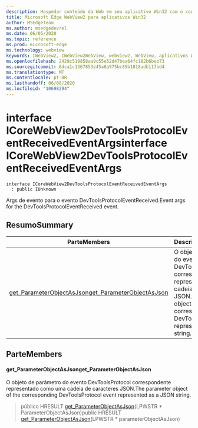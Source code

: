 ```yaml
---
description: Hospedar conteúdo da Web em seu aplicativo Win32 com o controle WebView2 do Microsoft Edge
title: Microsoft Edge WebView2 para aplicativos Win32
author: MSEdgeTeam
ms.author: msedgedevrel
ms.date: 06/05/2020
ms.topic: reference
ms.prod: microsoft-edge
ms.technology: webview
keywords: IWebView2, IWebView2WebView, webview2, WebView, aplicativos Win32, Win32, Edge, ICoreWebView2, ICoreWebView2Controller, controle do navegador, HTML Edge
ms.openlocfilehash: 2429c519858aa9c55e52d47bea64fc182b6beb73
ms.sourcegitcommit: 8dca1c1367853e45a0a975bc89b1818adb117bd4
ms.translationtype: MT
ms.contentlocale: pt-BR
ms.lasthandoff: 06/08/2020
ms.locfileid: "10698294"
---
```

# <span data-ttu-id="36601-104">interface ICoreWebView2DevToolsProtocolEventReceivedEventArgs</span><span class="sxs-lookup"><span data-stu-id="36601-104">interface ICoreWebView2DevToolsProtocolEventReceivedEventArgs</span></span> 

```
interface ICoreWebView2DevToolsProtocolEventReceivedEventArgs
  : public IUnknown
```

<span data-ttu-id="36601-105">Args de evento para o evento DevToolsProtocolEventReceived.</span><span class="sxs-lookup"><span data-stu-id="36601-105">Event args for the DevToolsProtocolEventReceived event.</span></span>

## <span data-ttu-id="36601-106">Resumo</span><span class="sxs-lookup"><span data-stu-id="36601-106">Summary</span></span>

 <span data-ttu-id="36601-107">Parte</span><span class="sxs-lookup"><span data-stu-id="36601-107">Members</span></span>                        | <span data-ttu-id="36601-108">Descrições</span><span class="sxs-lookup"><span data-stu-id="36601-108">Descriptions</span></span>
--------------------------------|---------------------------------------------
[<span data-ttu-id="36601-109">get_ParameterObjectAsJson</span><span class="sxs-lookup"><span data-stu-id="36601-109">get_ParameterObjectAsJson</span></span>](#get_parameterobjectasjson) | <span data-ttu-id="36601-110">O objeto de parâmetro do evento DevToolsProtocol correspondente representado como uma cadeia de caracteres JSON.</span><span class="sxs-lookup"><span data-stu-id="36601-110">The parameter object of the corresponding DevToolsProtocol event represented as a JSON string.</span></span>

## <span data-ttu-id="36601-111">Parte</span><span class="sxs-lookup"><span data-stu-id="36601-111">Members</span></span>

#### <span data-ttu-id="36601-112">get_ParameterObjectAsJson</span><span class="sxs-lookup"><span data-stu-id="36601-112">get_ParameterObjectAsJson</span></span> 

<span data-ttu-id="36601-113">O objeto de parâmetro do evento DevToolsProtocol correspondente representado como uma cadeia de caracteres JSON.</span><span class="sxs-lookup"><span data-stu-id="36601-113">The parameter object of the corresponding DevToolsProtocol event represented as a JSON string.</span></span>

> <span data-ttu-id="36601-114">público HRESULT [get_ParameterObjectAsJson](#get_parameterobjectasjson)(LPWSTR \* ParameterObjectAsJson)</span><span class="sxs-lookup"><span data-stu-id="36601-114">public HRESULT [get_ParameterObjectAsJson](#get_parameterobjectasjson)(LPWSTR \* parameterObjectAsJson)</span></span>

